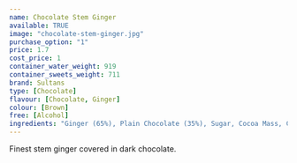 ```yaml
---
name: Chocolate Stem Ginger
available: TRUE
image: "chocolate-stem-ginger.jpg"
purchase_option: "1"
price: 1.7
cost_price: 1
container_water_weight: 919
container_sweets_weight: 711
brand: Sultans
type: [Chocolate]
flavour: [Chocolate, Ginger]
colour: [Brown]
free: [Alcohol]
ingredients: "Ginger (65%), Plain Chocolate (35%), Sugar, Cocoa Mass, Cocoa Butter, Emulsifier (Soya Lecithin). Flavourings: Natural Vanilla, Plain Chocolate. Contains: Cocoa Solids 50% Minimum."
---
```

Finest stem ginger covered in dark chocolate.